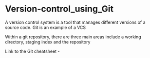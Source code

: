 # Version-control_using_Git

A version control system is a tool that manages different versions of a source code. Git is an example of a VCS

Within a git repository, there are three main areas include a working directory, staging index and the repository

Link to the Git cheatsheet - 
